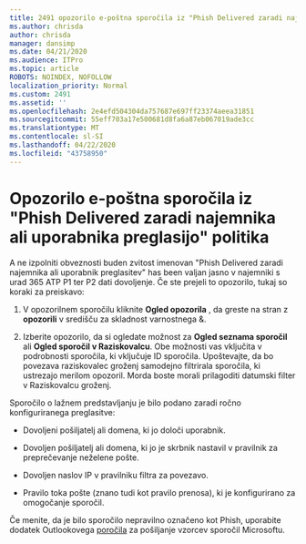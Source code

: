 ```yaml
---
title: 2491 opozorilo e-poštna sporočila iz "Phish Delivered zaradi najemnika ali uporabnika preglasijo" politika
ms.author: chrisda
author: chrisda
manager: dansimp
ms.date: 04/21/2020
ms.audience: ITPro
ms.topic: article
ROBOTS: NOINDEX, NOFOLLOW
localization_priority: Normal
ms.custom: 2491
ms.assetid: ''
ms.openlocfilehash: 2e4efd504304da757687e697ff23374aeea31851
ms.sourcegitcommit: 55eff703a17e500681d8fa6a87eb067019ade3cc
ms.translationtype: MT
ms.contentlocale: sl-SI
ms.lasthandoff: 04/22/2020
ms.locfileid: "43758950"
---
```

# <a name="alert-email-messages-from-the-phish-delivered-due-to-tenant-or-user-override-policy"></a>Opozorilo e-poštna sporočila iz "Phish Delivered zaradi najemnika ali uporabnika preglasijo" politika

A ne izpolniti obveznosti buden zvitost imenovan "Phish Delivered zaradi najemnika ali uporabnik preglasitev" has been valjan jasno v najemniki s urad 365 ATP P1 ter P2 dati dovoljenje. Če ste prejeli to opozorilo, tukaj so koraki za preiskavo:

1. V opozorilnem sporočilu kliknite **Ogled opozorila** , da greste na stran z **opozorili** v središču za skladnost varnostnega &.

2. Izberite opozorilo, da si ogledate možnost za **Ogled seznama sporočil** ali **Ogled sporočil v Raziskovalcu**. Obe možnosti vas vključita v podrobnosti sporočila, ki vključuje ID sporočila. Upoštevajte, da bo povezava raziskovalec groženj samodejno filtrirala sporočila, ki ustrezajo merilom opozoril. Morda boste morali prilagoditi datumski filter v Raziskovalcu groženj.

Sporočilo o lažnem predstavljanju je bilo podano zaradi ročno konfiguriranega preglasitve:

- Dovoljeni pošiljatelj ali domena, ki jo določi uporabnik.

- Dovoljen pošiljatelj ali domena, ki jo je skrbnik nastavil v pravilnik za preprečevanje neželene pošte.

- Dovoljen naslov IP v pravilniku filtra za povezavo.

- Pravilo toka pošte (znano tudi kot pravilo prenosa), ki je konfigurirano za omogočanje sporočil.

Če menite, da je bilo sporočilo nepravilno označeno kot Phish, uporabite dodatek Outlookovega [poročila](https://support.office.com/article/b5caa9f1-cdf3-4443-af8c-ff724ea719d2) za pošiljanje vzorcev sporočil Microsoftu.
